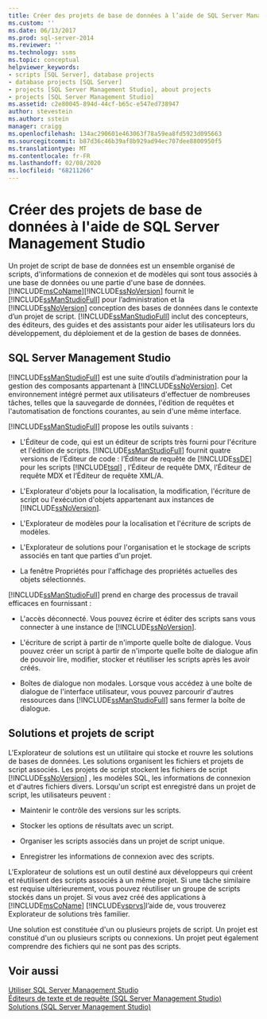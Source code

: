```yaml
---
title: Créer des projets de base de données à l’aide de SQL Server Management Studio | Microsoft Docs
ms.custom: ''
ms.date: 06/13/2017
ms.prod: sql-server-2014
ms.reviewer: ''
ms.technology: ssms
ms.topic: conceptual
helpviewer_keywords:
- scripts [SQL Server], database projects
- database projects [SQL Server]
- projects [SQL Server Management Studio], about projects
- projects [SQL Server Management Studio]
ms.assetid: c2e80045-894d-44cf-b65c-e547ed738947
author: stevestein
ms.author: sstein
manager: craigg
ms.openlocfilehash: 134ac290601e463063f78a59ea8fd5923d095663
ms.sourcegitcommit: b87d36c46b39af8b929ad94ec707dee8800950f5
ms.translationtype: MT
ms.contentlocale: fr-FR
ms.lasthandoff: 02/08/2020
ms.locfileid: "68211266"
---
```

# <a name="build-database-projects-by-using-sql-server-management-studio"></a>Créer des projets de base de données à l'aide de SQL Server Management Studio
  Un projet de script de base de données est un ensemble organisé de scripts, d'informations de connexion et de modèles qui sont tous associés à une base de données ou une partie d'une base de données. [!INCLUDE[msCoName](../includes/msconame-md.md)][!INCLUDE[ssNoVersion](../includes/ssnoversion-md.md)] fournit le [!INCLUDE[ssManStudioFull](../includes/ssmanstudiofull-md.md)] pour l’administration et la [!INCLUDE[ssNoVersion](../includes/ssnoversion-md.md)] conception des bases de données dans le contexte d’un projet de script. 
  [!INCLUDE[ssManStudioFull](../includes/ssmanstudiofull-md.md)] inclut des concepteurs, des éditeurs, des guides et des assistants pour aider les utilisateurs lors du développement, du déploiement et de la gestion de bases de données.  
  
## <a name="sql-server-management-studio"></a>SQL Server Management Studio  
 
  [!INCLUDE[ssManStudioFull](../includes/ssmanstudiofull-md.md)] est une suite d’outils d’administration pour la gestion des composants appartenant à [!INCLUDE[ssNoVersion](../includes/ssnoversion-md.md)]. Cet environnement intégré permet aux utilisateurs d'effectuer de nombreuses tâches, telles que la sauvegarde de données, l'édition de requêtes et l'automatisation de fonctions courantes, au sein d'une même interface.  
  
 
  [!INCLUDE[ssManStudioFull](../includes/ssmanstudiofull-md.md)] propose les outils suivants :  
  
-   L'Éditeur de code, qui est un éditeur de scripts très fourni pour l'écriture et l'édition de scripts. 
  [!INCLUDE[ssManStudioFull](../includes/ssmanstudiofull-md.md)] fournit quatre versions de l’Éditeur de code : l’Éditeur de requête de [!INCLUDE[ssDE](../includes/ssde-md.md)] pour les scripts [!INCLUDE[tsql](../includes/tsql-md.md)] , l’Éditeur de requête DMX, l’Éditeur de requête MDX et l’Éditeur de requête XML/A.  
  
-   L'Explorateur d'objets pour la localisation, la modification, l'écriture de script ou l'exécution d'objets appartenant aux instances de [!INCLUDE[ssNoVersion](../includes/ssnoversion-md.md)].  
  
-   L'Explorateur de modèles pour la localisation et l'écriture de scripts de modèles.  
  
-   L'Explorateur de solutions pour l'organisation et le stockage de scripts associés en tant que parties d'un projet.  
  
-   La fenêtre Propriétés pour l'affichage des propriétés actuelles des objets sélectionnés.  
  
 
  [!INCLUDE[ssManStudioFull](../includes/ssmanstudiofull-md.md)] prend en charge des processus de travail efficaces en fournissant :  
  
-   L'accès déconnecté. Vous pouvez écrire et éditer des scripts sans vous connecter à une instance de [!INCLUDE[ssNoVersion](../includes/ssnoversion-md.md)].  
  
-   L'écriture de script à partir de n'importe quelle boîte de dialogue. Vous pouvez créer un script à partir de n'importe quelle boîte de dialogue afin de pouvoir lire, modifier, stocker et réutiliser les scripts après les avoir créés.  
  
-   Boîtes de dialogue non modales. Lorsque vous accédez à une boîte de dialogue de l'interface utilisateur, vous pouvez parcourir d'autres ressources dans [!INCLUDE[ssManStudioFull](../includes/ssmanstudiofull-md.md)] sans fermer la boîte de dialogue.  
  
## <a name="solutions-and-script-projects"></a>Solutions et projets de script  
 L'Explorateur de solutions est un utilitaire qui stocke et rouvre les solutions de bases de données. Les solutions organisent les fichiers et projets de script associés. Les projets de script stockent les fichiers de script [!INCLUDE[ssNoVersion](../includes/ssnoversion-md.md)] , les modèles SQL, les informations de connexion et d'autres fichiers divers. Lorsqu'un script est enregistré dans un projet de script, les utilisateurs peuvent :  
  
-   Maintenir le contrôle des versions sur les scripts.  
  
-   Stocker les options de résultats avec un script.  
  
-   Organiser les scripts associés dans un projet de script unique.  
  
-   Enregistrer les informations de connexion avec des scripts.  
  
 L'Explorateur de solutions est un outil destiné aux développeurs qui créent et réutilisent des scripts associés à un même projet. Si une tâche similaire est requise ultérieurement, vous pouvez réutiliser un groupe de scripts stockés dans un projet. Si vous avez créé des applications à [!INCLUDE[msCoName](../includes/msconame-md.md)] [!INCLUDE[vsprvs](../includes/vsprvs-md.md)]l’aide de, vous trouverez Explorateur de solutions très familier.  
  
 Une solution est constituée d'un ou plusieurs projets de script. Un projet est constitué d'un ou plusieurs scripts ou connexions. Un projet peut également comprendre des fichiers qui ne sont pas des scripts.  
  
## <a name="see-also"></a>Voir aussi  
 [Utiliser SQL Server Management Studio](../database-engine/use-sql-server-management-studio.md)   
 [Éditeurs de texte et de requête &#40;SQL Server Management Studio&#41;](../relational-databases/scripting/query-and-text-editors-sql-server-management-studio.md)   
 [Solutions &#40;SQL Server Management Studio&#41;](solution/solutions-sql-server-management-studio.md)  
  
  
